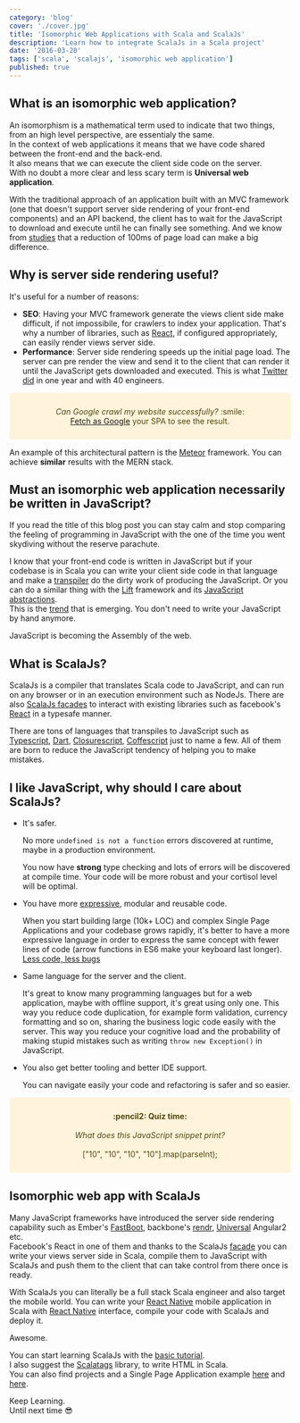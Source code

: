 ```yaml
---
category: 'blog'
cover: './cover.jpg'
title: 'Isomorphic Web Applications with Scala and ScalaJs'
description: 'Learn how to integrate ScalaJs in a Scala project'
date: '2016-03-20'
tags: ['scala', 'scalajs', 'isomorphic web application']
published: true
---
```


<article class="prose lg:prose-lg xl:prose-lg">

## What is an isomorphic web application? ##

An isomorphism is a mathematical term used to indicate that two things, from an high level perspective, are essentialy the same.  
In the context of web applications it means that we have code shared between the front-end and the back-end.  
It also means that we can execute the client side code on the server.  
With no doubt a more clear and less scary term is **Universal web application**.    

With the traditional approach of an application built with an MVC framework (one that doesn't support server side rendering of your front-end components) and an API backend, the client has to wait for the JavaScript to download and execute until he can finally see something. And we know from <a href="http://blog.gigaspaces.com/amazon-found-every-100ms-of-latency-cost-them-1-in-sales/" target="_blank" rel="noopener noreferrer">studies</a> that a reduction of 100ms of page load can make a big difference.



## Why is server side rendering useful? ##

It's useful for a number of reasons:

 - **SEO**: Having your MVC framework generate the views client side make difficult, if not impossibile, for crawlers to index your application. That's why a number of libraries, such as <a href="https://reactjs.org/" target="_blank" rel="noopener noreferrer">React</a>, if configured appropriately, can easily render views server side.
 - **Performance**: Server side rendering speeds up the initial page load. The server can pre render the view and send it to the client that can render it until the JavaScript gets downloaded and executed. This is what <a href="https://blog.twitter.com/2012/improving-performance-on-twittercom" target="_blank" rel="noopener noreferrer">Twitter did</a> in one year and with 40 engineers.

<div style="background-color:#fff4db; color:#53450e; padding: 25px; border-radius:5px; text-align:center">
		<i>Can Google crawl my website successfully?</i> :smile:<br/>
		<a href="https://www.google.com/webmasters/tools/googlebot-fetch">Fetch as Google</a> your SPA to see the result.
</div>


An example of this architectural pattern is the <a href="https://www.meteor.com/" target="_blank" rel="noopener noreferrer">Meteor</a> framework.
You can achieve **similar** results with the MERN stack.

## Must an isomorphic web application necessarily be written in JavaScript? ##

If you read the title of this blog post you can stay calm and stop comparing the feeling of programming in JavaScript with the one of the time you went skydiving without the reserve parachute.

I know that your front-end code is written in JavaScript but if your codebase is in Scala you can write your client side code in that language and make a <a href="https://en.wikipedia.org/wiki/Source-to-source_compiler" target="_blank" rel="noopener noreferrer">transpiler</a> do the dirty work of producing the JavaScript. Or you can do a similar thing with the <a href="http://www.liftweb.net/" target="_blank" rel="noopener noreferrer">Lift</a> framework and its <a href="http://exploring.liftweb.net/master/index-10.html" target="_blank" rel="noopener noreferrer">JavaScript abstractions</a>.  
This is the <a href="https://github.com/jashkenas/coffeescript/wiki/list-of-languages-that-compile-to-js" target="_blank" rel="noopener noreferrer">trend</a> that is emerging. You don't need to write your JavaScript by hand anymore.

JavaScript is becoming the Assembly of the web.


## What is ScalaJs? ##
ScalaJs is a compiler that translates Scala code to JavaScript, and can run on any browser or in an execution environment such as NodeJs. 
There are also <a href="https://www.scala-js.org/libraries/facades.html" target="_blank" rel="noopener noreferrer">ScalaJs facades</a> to interact with existing libraries such as facebook's <a href="https://github.com/japgolly/scalajs-react" target="_blank" rel="noopener noreferrer">React</a> in a typesafe manner. 


There are tons of languages that transpiles to JavaScript such as <a href="https://www.typescriptlang.org/" target="_blank" rel="noopener noreferrer">Typescript</a>, <a href="https://dart.dev/" target="_blank" rel="noopener noreferrer">Dart</a>, <a href="https://clojurescript.org/" target="_blank" rel="noopener noreferrer">Closurescript</a>, <a href="https://coffeescript.org/" target="_blank" rel="noopener noreferrer">Coffescript</a> just to name a few.
All of them are born to reduce the JavaScript tendency of helping you to make mistakes.



## I like JavaScript, why should I care about ScalaJs? ##

 - It's safer. 

   No more `undefined is not a function` errors discovered at runtime, maybe in a production environment. 

   You now have **strong** type checking and lots of errors will be discovered at compile time. Your code will be more robust and your cortisol level will be optimal.

 - You have more <a href="https://en.wikipedia.org/wiki/Expressive_power_(computer_science)" target="_blank" rel="noopener noreferrer">expressive</a>, modular and reusable code. 

   When you start building large (10k+ LOC) and complex Single Page Applications and your codebase grows rapidly, it's better to have a more expressive language in order to express the same concept with fewer lines of code (arrow functions in ES6 make your keyboard last longer).   
   <a href="https://en.wikipedia.org/wiki/Halstead_complexity_measures" target="_blank" rel="noopener noreferrer">Less code, less bugs</a>



 - Same language for the server and the client. 

   It's great to know many programming languages but for a web application, maybe with offline support, it's great using only one. This way you reduce code duplication, for example form validation, currency formatting and so on, sharing the business logic code easily with the server. This way you reduce your cognitive load and the probability of making stupid mistakes such as writing `throw new Exception()` in JavaScript.  

 - You also get better tooling and better IDE support. 

   You can navigate easily your code and refactoring is safer and so easier.


<div style="background-color:#fff4db; color:#53450e; padding: 25px; border-radius:5px; text-align:center">
		<strong>:pencil2: Quiz time: </strong>
		<br/>
		<br/>
		<i>What does this JavaScript snippet print?</i>
		<br/>
		<br/>
		["10", "10", "10", "10"].map(parseInt);
		
</div>

## Isomorphic web app with ScalaJs ##

Many JavaScript frameworks have introduced the server side rendering capability such as Ember's <a href="https://github.com/tildeio/ember-cli-fastboot" target="_blank" rel="noopener noreferrer">FastBoot</a>, backbone's <a href="https://github.com/rendrjs/rendr" target="_blank" rel="noopener noreferrer">rendr</a>, <a href="https://github.com/angular/universal" target="_blank" rel="noopener noreferrer">Universal</a> Angular2 etc.  
Facebook's React in one of them and thanks to the ScalaJs <a href="https://github.com/japgolly/scalajs-react" target="_blank" rel="noopener noreferrer">facade</a> you can write your views server side in Scala, compile them to JavaScript with ScalaJs and push them to the client that can take control from there once is ready.


With ScalaJs you can literally be a full stack Scala engineer and also target the mobile world. 
You can write your <a href="https://reactnative.dev/" target="_blank" rel="noopener noreferrer">React Native</a> mobile application in Scala with <a href="https://github.com/scalajs-react-interface/sri#sri" target="_blank" rel="noopener noreferrer">React Native</a> interface, compile your code with ScalaJs and deploy it. 

Awesome.

You can start learning ScalaJs with the <a href="http://www.scala-js.org/doc/tutorial/basic/" target="_blank" rel="noopener noreferrer">basic tutorial</a>.  
I also suggest the <a href="http://www.lihaoyi.com/scalatags/" target="_blank" rel="noopener noreferrer">Scalatags</a> library, to write HTML in Scala.  
You can also find projects and a Single Page Application example <a href="https://github.com/lihaoyi/workbench-example-app" target="_blank" rel="noopener noreferrer">here</a> and <a href="https://github.com/ochrons/scalajs-spa-tutorial" target="_blank" rel="noopener noreferrer">here</a>.



Keep Learning.  
Until next time :sunglasses:

</article>
